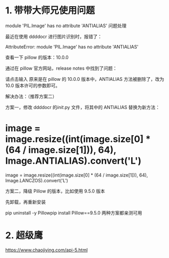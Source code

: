 # 1. 带带大师兄使用问题

module 'PIL.Image' has no attribute 'ANTIALIAS' 问题处理

最近在使用 ddddocr 进行图片识别时，报错了：

AttributeError: module 'PIL.Image' has no attribute 'ANTIALIAS'

查看一下 pillow 的版本：10.0.0

通过在 pillow 官方网站，release notes 中找到了问题：

请点击输入
原来是在 pillow 的 10.0.0 版本中，ANTIALIAS 方法被删除了，改为 10.0 版本许可的参数即可。

解决办法：（推荐方案二）

方案一，修改 ddddocr 的*init*.py 文件，将其中的 ANTIALIAS 替换为新方法：

# image = image.resize((int(image.size[0] \* (64 / image.size[1])), 64), Image.ANTIALIAS).convert('L')

image = image.resize((int(image.size[0] \* (64 / image.size[1])), 64), Image.LANCZOS).convert('L')

方案二，降级 Pillow 的版本，比如使用 9.5.0 版本

先卸载，再重新安装

pip uninstall -y Pillowpip install Pillow==9.5.0
两种方案都亲测可用

# 2. 超级鹰

https://www.chaojiying.com/api-5.html
